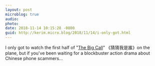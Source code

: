 ```yaml
---
layout: post
microblog: true
audio: 
photo: 
date: 2018-11-14 10:15:28 -0800
guid: http://kerim.micro.blog/2018/11/14/i-only-got.html
---
```

I only got to watch the first half of "[The Big Call](https://www.youtube.com/watch?v=2tXZj8ewzt4)" 《猜猜我是誰》on the plane, but if you've been waiting for a blockbuster action drama about Chinese phone scammers…
